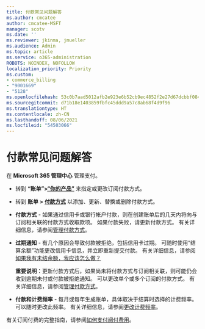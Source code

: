 ```yaml
---
title: 付款常见问题解答
ms.author: cmcatee
author: cmcatee-MSFT
manager: scotv
ms.date: ''
ms.reviewer: jkinma, jmueller
ms.audience: Admin
ms.topic: article
ms.service: o365-administration
ROBOTS: NOINDEX, NOFOLLOW
localization_priority: Priority
ms.custom:
- commerce_billing
- "9001669"
- "5128"
ms.openlocfilehash: 53c0b7aad5012afb2e923e6b52cb9ec4852f2e27d67dcbbf0845616a0a8e64ad
ms.sourcegitcommit: d71b18e1403859fbfc45ddd9a57c8ab68f4d9f96
ms.translationtype: HT
ms.contentlocale: zh-CN
ms.lasthandoff: 08/06/2021
ms.locfileid: "54503066"
---
```

# <a name="payment-faq"></a>付款常见问题解答

在 **Microsoft 365 管理中心** 管理支付。

- 转到 **“账单”>[“你的产品”](https://go.microsoft.com/fwlink/p/?linkid=842054)** 来指定或更改订阅付款方式。
- 转到 **账单 > [付款方式](https://go.microsoft.com/fwlink/p/?linkid=2018806)** 以添加、更新、替换或删除付款方式。

- **付款方式** - 如果通过信用卡或银行帐户付款，则在创建账单后的几天内将向与订阅相关联的付款方式收取款项。 如果付款失败，请更新付款方式。 有关详细信息，请参阅[管理付款方式](/microsoft-365/commerce/billing-and-payments/manage-payment-methods)。

- **过期通知** - 有几个原因会导致付款被拒绝，包括信用卡过期。 可随时使用“结算余额”功能更改信用卡信息，并立即重新提交付款。 有关详细信息，请参阅 [如果我有未结余额，我应该怎么做？](/microsoft-365/commerce/billing-and-payments/pay-for-your-subscription#what-if-i-have-an-outstanding-balance)

    **重要说明**：更新付款方式后，如果尚未将付款方式与订阅相关联，则可能仍会收到逾期未付或付款被拒绝通知。 可以更改单个或多个订阅的付款方式。 有关详细信息，请参阅[管理付款方式](/microsoft-365/commerce/billing-and-payments/manage-payment-methods)。

- **付款和计费频率** - 每月或每年生成账单，具体取决于结算时选择的计费频率。 可以随时更改此频率。 有关详细信息，请参阅[更改计费频率](/microsoft-365/commerce/billing-and-payments/change-payment-frequency)。

有关订阅付费的完整指南，请参阅[如何支付阅付费用](/microsoft-365/commerce/billing-and-payments/pay-for-your-subscription)。

